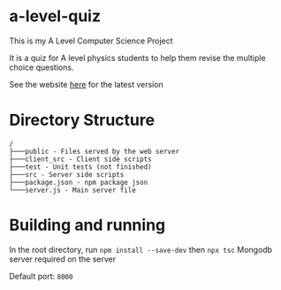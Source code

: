 # a-level-quiz

This is my A Level Computer Science Project

It is a quiz for A level physics students to help them revise the multiple choice questions.

See the website [here](https://ffsh.xyz) for the latest version

# Directory Structure

```
/
├───public - Files served by the web server
├───client_src - Client side scripts
├───test - Unit tests (not finished)
├───src - Server side scripts
├───package.json - npm package json
└───server.js - Main server file
```

# Building and running

In the root directory, run `npm install --save-dev` then `npx tsc`
Mongodb server required on the server

Default port: `8000`